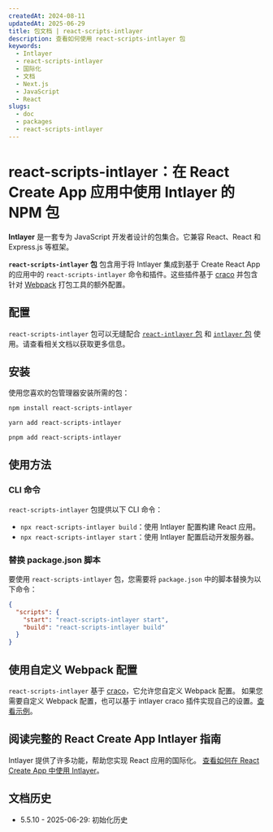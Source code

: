 ```yaml
---
createdAt: 2024-08-11
updatedAt: 2025-06-29
title: 包文档 | react-scripts-intlayer
description: 查看如何使用 react-scripts-intlayer 包
keywords:
  - Intlayer
  - react-scripts-intlayer
  - 国际化
  - 文档
  - Next.js
  - JavaScript
  - React
slugs:
  - doc
  - packages
  - react-scripts-intlayer
---
```


# react-scripts-intlayer：在 React Create App 应用中使用 Intlayer 的 NPM 包

**Intlayer** 是一套专为 JavaScript 开发者设计的包集合。它兼容 React、React 和 Express.js 等框架。

**`react-scripts-intlayer` 包** 包含用于将 Intlayer 集成到基于 Create React App 的应用中的 `react-scripts-intlayer` 命令和插件。这些插件基于 [craco](https://craco.js.org/) 并包含针对 [Webpack](https://webpack.js.org/) 打包工具的额外配置。

## 配置

`react-scripts-intlayer` 包可以无缝配合 [`react-intlayer` 包](https://github.com/aymericzip/intlayer/blob/main/docs/docs/zh/packages/react-intlayer/index.md) 和 [`intlayer` 包](https://github.com/aymericzip/intlayer/blob/main/docs/docs/zh/packages/intlayer/index.md) 使用。请查看相关文档以获取更多信息。

## 安装

使用您喜欢的包管理器安装所需的包：

```bash packageManager="npm"
npm install react-scripts-intlayer
```

```bash packageManager="yarn"
yarn add react-scripts-intlayer
```

```bash packageManager="pnpm"
pnpm add react-scripts-intlayer
```

## 使用方法

### CLI 命令

`react-scripts-intlayer` 包提供以下 CLI 命令：

- `npx react-scripts-intlayer build`：使用 Intlayer 配置构建 React 应用。
- `npx react-scripts-intlayer start`：使用 Intlayer 配置启动开发服务器。

### 替换 package.json 脚本

要使用 `react-scripts-intlayer` 包，您需要将 `package.json` 中的脚本替换为以下命令：

```json fileName="package.json"
{
  "scripts": {
    "start": "react-scripts-intlayer start",
    "build": "react-scripts-intlayer build"
  }
}
```

## 使用自定义 Webpack 配置

`react-scripts-intlayer` 基于 [craco](https://craco.js.org/)，它允许您自定义 Webpack 配置。
如果您需要自定义 Webpack 配置，也可以基于 intlayer craco 插件实现自己的设置。[查看示例](https://github.com/aymericzip/intlayer/blob/main/examples/react-app/craco.config.js)。

## 阅读完整的 React Create App Intlayer 指南

Intlayer 提供了许多功能，帮助您实现 React 应用的国际化。
[查看如何在 React Create App 中使用 Intlayer](https://github.com/aymericzip/intlayer/blob/main/docs/docs/zh/intlayer_with_create_react_app.md)。

## 文档历史

- 5.5.10 - 2025-06-29: 初始化历史
